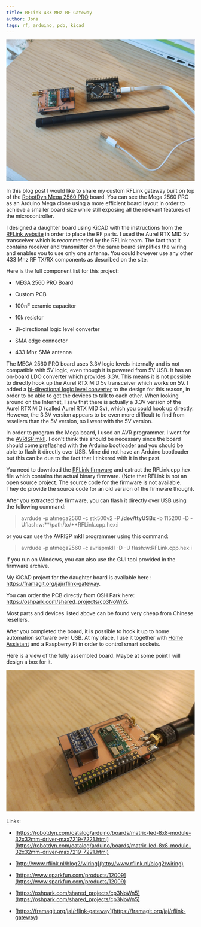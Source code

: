 ```yaml
---
title: RFLink 433 MHz RF Gateway
author: Jona
tags: rf, arduino, pcb, kicad
---
```


<img src="2019-11-29-rflink_gateway/IMG_20191024_171635.jpg" style="zoom: 67%;" />

In this blog post I would like to share my custom RFLink gateway built on top of the [RobotDyn Mega 2560 PRO](https://robotdyn.com/catalog/arduino/boards/matrix-led-8x8-module-32x32mm-driver-max7219-7221.html) board. You can see the Mega 2560 PRO as an Arduino Mega clone using a more efficient board layout in order to achieve a smaller board size while still exposing all the relevant features of the microcontroller.

I designed a daughter board using KiCAD with the instructions from the [RFLink website](http://www.rflink.nl/blog2/wiring) in order to place the RF parts. I used the Aurel RTX MID 5v transceiver which is recommended by the RFLink team. The fact that it contains receiver and transmitter on the same board simplifies the wiring and enables you to use only one antenna. You could however use any other 433 Mhz RF TX/RX components as described on the site.

Here is the full component list for this project:

- MEGA 2560 PRO Board

- Custom PCB

- 100nF ceramic capacitor

- 10k resistor
- Bi-directional logic level converter

- SMA edge connector

- 433 Mhz SMA antenna

The MEGA 2560 PRO board uses 3.3V logic levels internally and is not compatible with 5V logic, even though it is powered from 5V USB. It has an on-board LDO converter which provides 3.3V. This means it is not possible to directly hook up the Aurel RTX MID 5v transceiver which works on 5V. I added a [bi-directional logic level converter](https://www.sparkfun.com/products/12009) to the design for this reason, in order to be able to get the devices to talk to each other. When looking around on the Internet, I saw that there is actually a 3.3V version of the Aurel RTX MID (called Aurel RTX MID 3v), which you could hook up directly. However, the 3.3V version appears to be even more difficult to find from resellers than the 5V version, so I went with the 5V version.

In order to program the Mega board, I used an AVR programmer. I went for the [AVRISP mkII](https://www.microchip.com/DevelopmentTools/ProductDetails/PartNO/ATAVRISP2). I don't think this should be necessary since the board should come preflashed with the Arduino bootloader and you should be able to flash it directly over USB. Mine did not have an Arduino bootloader but this can be due to the fact that I tinkered with it in the past.

You need to download the [RFLink firmware](http://www.rflink.nl/blog2/download) and extract the RFLink.cpp.hex file which contains the actual binary firmware. (Note that RFLink is not an open source project. The source code for the firmware is not available. They do provide the source code for an old version of the firmware though).

After you extracted the firmware, you can flash it directly over USB using the following command:

> avrdude -p atmega2560 -c stk500v2 -P **/dev/ttyUSBx** -b 115200 -D -Uflash:w:**/path/to/**RFLink.cpp.hex:i   

or you can use the AVRISP mkII programmer using this command:

> avrdude -p atmega2560 -c avrispmkII -D -U flash:w:RFLink.cpp.hex:i

If you run on Windows, you can also use the GUI tool provided in the firmware archive.



My KiCAD project for the daughter board is available here : https://framagit.org/jaj/rflink-gateway.

You can order the PCB directly from OSH Park here: https://oshpark.com/shared_projects/cp3NoWn5.

Most parts and devices listed above can be found very cheap from Chinese resellers.

After you completed the board, it is possible to hook it up to home automation software over USB. At my place, I use it together with [Home Assistant](https://www.home-assistant.io/integrations/rflink/) and a Raspberry Pi in order to control smart sockets.

Here is a view of the fully assembled board. Maybe at some point I will design a box for it.

<img src="2019-11-29-rflink_gateway/IMG_20191024_215427.jpg" style="zoom:67%;" />

Links:

- [https://robotdyn.com/catalog/arduino/boards/matrix-led-8x8-module-32x32mm-driver-max7219-7221.html](https://robotdyn.com/catalog/arduino/boards/matrix-led-8x8-module-32x32mm-driver-max7219-7221.html)

- [http://www.rflink.nl/blog2/wiring](http://www.rflink.nl/blog2/wiring)

- [https://www.sparkfun.com/products/12009](https://www.sparkfun.com/products/12009)

- [https://oshpark.com/shared_projects/cp3NoWn5](https://oshpark.com/shared_projects/cp3NoWn5)

- [https://framagit.org/jaj/rflink-gateway](https://framagit.org/jaj/rflink-gateway)







